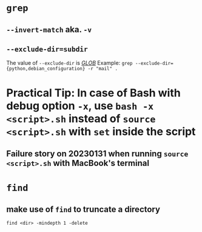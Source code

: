 # `grep`
## `--invert-match` aka. `-v`
## `--exclude-dir=subdir`
The value of `--exclude-dir` is [*GLOB*](https://tldp.org/LDP/abs/html/globbingref.html)
Example: `grep --exclude-dir={python,debian_configuration} -r "mail" .`
# Practical Tip: In case of Bash with debug option `-x`, use `bash -x <script>.sh` instead of `source <script>.sh` with `set` inside the script
## Failure story on 20230131 when running `source <script>.sh` with MacBook's terminal



# `find`
## make use of `find` to truncate a directory
`find <dir> -mindepth 1 -delete`
 


